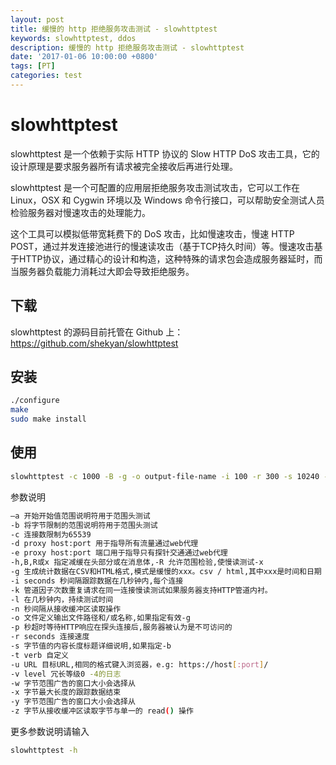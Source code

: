 ```yaml
---
layout: post
title: 缓慢的 http 拒绝服务攻击测试 - slowhttptest
keywords: slowhttptest, ddos
description: 缓慢的 http 拒绝服务攻击测试 - slowhttptest
date: '2017-01-06 10:00:00 +0800'
tags: [PT]
categories: test
---
```


# slowhttptest

slowhttptest 是一个依赖于实际 HTTP 协议的 Slow HTTP DoS 攻击工具，它的设计原理是要求服务器所有请求被完全接收后再进行处理。

slowhttptest 是一个可配置的应用层拒绝服务攻击测试攻击，它可以工作在 Linux，OSX 和 Cygwin 环境以及 Windows 命令行接口，可以帮助安全测试人员检验服务器对慢速攻击的处理能力。

这个工具可以模拟低带宽耗费下的 DoS 攻击，比如慢速攻击，慢速 HTTP POST，通过并发连接池进行的慢速读攻击（基于TCP持久时间）等。慢速攻击基于HTTP协议，通过精心的设计和构造，这种特殊的请求包会造成服务器延时，而当服务器负载能力消耗过大即会导致拒绝服务。

## 下载

slowhttptest 的源码目前托管在 Github 上： <https://github.com/shekyan/slowhttptest>

## 安装

```bash
./configure
make
sudo make install
```

## 使用

```bash
slowhttptest -c 1000 -B -g -o output-file-name -i 100 -r 300 -s 10240 -u http://www.example.com/url/page.html -x 20
```

参数说明

```bash
—a 开始开始值范围说明符用于范围头测试
-b 将字节限制的范围说明符用于范围头测试
-c 连接数限制为65539
-d proxy host:port 用于指导所有流量通过web代理
-e proxy host:port 端口用于指导只有探针交通通过web代理
-h,B,R或x 指定减缓在头部分或在消息体,-R 允许范围检验,使慢读测试-x
-g 生成统计数据在CSV和HTML格式,模式是缓慢的xxx。csv / html,其中xxx是时间和日期
-i seconds 秒间隔跟踪数据在几秒钟内,每个连接
-k 管道因子次数重复请求在同一连接慢读测试如果服务器支持HTTP管道内衬。
-l 在几秒钟内，持续测试时间
-n 秒间隔从接收缓冲区读取操作
-o 文件定义输出文件路径和/或名称,如果指定有效-g
-p 秒超时等待HTTP响应在探头连接后,服务器被认为是不可访问的
-r seconds 连接速度
-s 字节值的内容长度标题详细说明,如果指定-b
-t verb 自定义
-u URL 目标URL,相同的格式键入浏览器，e.g: https://host[:port]/
-v level 冗长等级0 -4的日志
-w 字节范围广告的窗口大小会选择从
-x 字节最大长度的跟踪数据结束
-y 字节范围广告的窗口大小会选择从
-z 字节从接收缓冲区读取字节与单一的 read() 操作
```

更多参数说明请输入

```bash
slowhttptest -h
```
